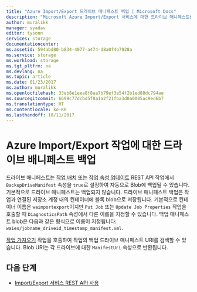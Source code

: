 ```yaml
---
title: "Azure Import/Export 드라이브 매니페스트 백업 | Microsoft Docs"
description: "Microsoft Azure Import/Export 서비스에 대한 드라이브 매니페스트를가 자동으로 백업하도록 하는 방법을 알아봅니다."
author: muralikk
manager: syadav
editor: tysonn
services: storage
documentationcenter: 
ms.assetid: 594abd80-b834-4077-a474-d8a0f4b7928a
ms.service: storage
ms.workload: storage
ms.tgt_pltfrm: na
ms.devlang: na
ms.topic: article
ms.date: 01/23/2017
ms.author: muralikk
ms.openlocfilehash: 33eb8e1eea8f8aa7b79ef3e54f2b1ed88dc794ae
ms.sourcegitcommit: 6699c77dcbd5f8a1a2f21fba3d0a0005ac9ed6b7
ms.translationtype: HT
ms.contentlocale: ko-KR
ms.lasthandoff: 10/11/2017
---
```

# <a name="backing-up-drive-manifests-for-azure-importexport-jobs"></a>Azure Import/Export 작업에 대한 드라이브 배니페스트 백업

드라이브 매니페스트는 [작업 배치](/rest/api/storageimportexport/jobs#Jobs_CreateOrUpdate) 또는 [작업 속성 업데이트](/rest/api/storageimportexport/jobs#Jobs_Update) REST API 작업에서 `BackupDriveManifest` 속성을 `true`로 설정하여 자동으로 Blob에 백업될 수 있습니다. 기본적으로 드라이브 매니페스트는 백업되지 않습니다. 드라이브 매니페스트 백업은 작업과 연결된 저장소 계정 내의 컨테이너에 블록 blob으로 저장됩니다. 기본적으로 컨테이너 이름은 `waimportexport`이지만 `Put Job` 또는 `Update Job Properties` 작업을 호출할 때 `DiagnosticsPath` 속성에서 다른 이름을 지정할 수 있습니다. 백업 매니페스트 blob은 다음과 같은 형식으로 이름이 지정됩니다: `waies/jobname_driveid_timestamp_manifest.xml`.

 [작업 가져오기](/rest/api/storageimportexport/jobs#Jobs_Get) 작업을 호출하여 작업의 백업 드라이브 매니페스트 URI를 검색할 수 있습니다. Blob URI는 각 드라이브에 대한 `ManifestUri` 속성으로 반환됩니다.

## <a name="next-steps"></a>다음 단계

* [Import/Export 서비스 REST API 사용](storage-import-export-using-the-rest-api.md)
